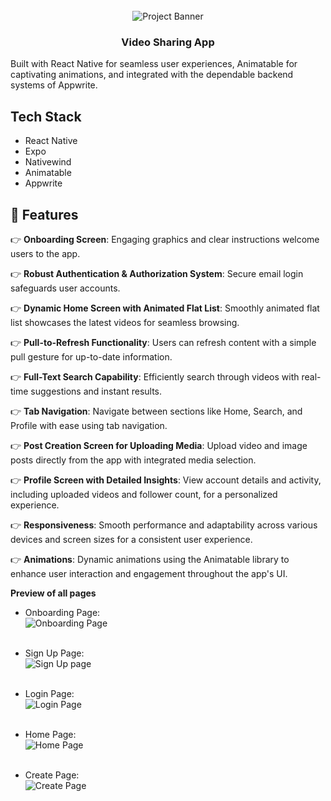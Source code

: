 <div align="center">
  <br />
    <img src="https://raw.githubusercontent.com/Zaklina-Radenkovic/Aora/refs/heads/main/assets/pages/logo.png" alt="Project Banner">
  <br />

  

  <h3 align="center">Video Sharing App</h3>
</div>



Built with React Native for seamless user experiences, Animatable for captivating animations, and integrated with the dependable backend systems of Appwrite.

## <a name="tech-stack">Tech Stack</a>

- React Native
- Expo
- Nativewind
- Animatable
- Appwrite

## <a name="features">🔋 Features</a>

👉 **Onboarding Screen**: Engaging graphics and clear instructions welcome users to the app.

👉 **Robust Authentication & Authorization System**: Secure email login safeguards user accounts.

👉 **Dynamic Home Screen with Animated Flat List**: Smoothly animated flat list showcases the latest videos for seamless browsing.

👉 **Pull-to-Refresh Functionality**: Users can refresh content with a simple pull gesture for up-to-date information.

👉 **Full-Text Search Capability**: Efficiently search through videos with real-time suggestions and instant results.

👉 **Tab Navigation**: Navigate between sections like Home, Search, and Profile with ease using tab navigation.

👉 **Post Creation Screen for Uploading Media**: Upload video and image posts directly from the app with integrated media selection.

👉 **Profile Screen with Detailed Insights**: View account details and activity, including uploaded videos and follower count, for a personalized experience.

👉 **Responsiveness**: Smooth performance and adaptability across various devices and screen sizes for a consistent user experience.

👉 **Animations**: Dynamic animations using the Animatable library to enhance user interaction and engagement throughout the app's UI.



**Preview of all pages**

- Onboarding Page:
  <br />
  <img src="https://raw.githubusercontent.com/Zaklina-Radenkovic/Aora/refs/heads/main/assets/pages/onboarding.png" alt="Onboarding Page">
  <br />
  <br />
- Sign Up Page:
  <br />
  <img src="https://raw.githubusercontent.com/Zaklina-Radenkovic/Aora/refs/heads/main/assets/pages/signup.png" alt="Sign Up page">
  <br />
  <br />
- Login Page:
  <br />
  <img src="https://raw.githubusercontent.com/Zaklina-Radenkovic/Aora/refs/heads/main/assets/pages/signin.png" alt="Login Page">
  <br />
  <br />
- Home Page:
  <br />
  <img src="https://raw.githubusercontent.com/Zaklina-Radenkovic/Aora/refs/heads/main/assets/pages/home.png" alt="Home Page">
  <br />
  <br />



- Create Page:
  <br />
  <img src="https://raw.githubusercontent.com/Zaklina-Radenkovic/Aora/refs/heads/main/assets/pages/create.png" alt="Create Page">
  <br />
  <br />



